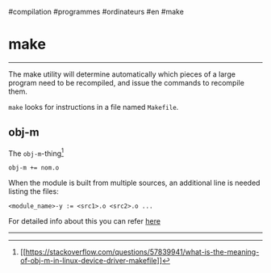 #compilation #programmes #ordinateurs #en #make
# make
---
The  make  utility  will determine automatically which pieces of a large program need to be recompiled, and issue the commands to recompile them. 

`make` looks for instructions in a file named `Makefile`.
## obj-m
The `obj-m`-thing[^1]
```make
obj-m += nom.o
```

When the module is built from multiple sources, an additional line is needed listing the files:

```make
<module_name>-y := <src1>.o <src2>.o ...
```

For detailed info about this you can refer [here](https://www.kernel.org/doc/Documentation/kbuild/modules.txt)


---
[^1]: [[https://stackoverflow.com/questions/57839941/what-is-the-meaning-of-obj-m-in-linux-device-driver-makefile]]

